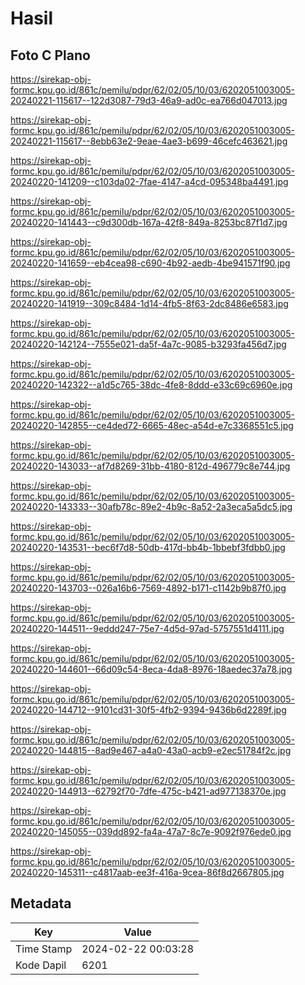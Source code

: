# Hasil

## Foto C Plano

https://sirekap-obj-formc.kpu.go.id/861c/pemilu/pdpr/62/02/05/10/03/6202051003005-20240221-115617--122d3087-79d3-46a9-ad0c-ea766d047013.jpg

https://sirekap-obj-formc.kpu.go.id/861c/pemilu/pdpr/62/02/05/10/03/6202051003005-20240221-115617--8ebb63e2-9eae-4ae3-b699-46cefc463621.jpg

https://sirekap-obj-formc.kpu.go.id/861c/pemilu/pdpr/62/02/05/10/03/6202051003005-20240220-141209--c103da02-7fae-4147-a4cd-095348ba4491.jpg

https://sirekap-obj-formc.kpu.go.id/861c/pemilu/pdpr/62/02/05/10/03/6202051003005-20240220-141443--c9d300db-167a-42f8-849a-8253bc87f1d7.jpg

https://sirekap-obj-formc.kpu.go.id/861c/pemilu/pdpr/62/02/05/10/03/6202051003005-20240220-141659--eb4cea98-c690-4b92-aedb-4be941571f90.jpg

https://sirekap-obj-formc.kpu.go.id/861c/pemilu/pdpr/62/02/05/10/03/6202051003005-20240220-141919--309c8484-1d14-4fb5-8f63-2dc8486e6583.jpg

https://sirekap-obj-formc.kpu.go.id/861c/pemilu/pdpr/62/02/05/10/03/6202051003005-20240220-142124--7555e021-da5f-4a7c-9085-b3293fa456d7.jpg

https://sirekap-obj-formc.kpu.go.id/861c/pemilu/pdpr/62/02/05/10/03/6202051003005-20240220-142322--a1d5c765-38dc-4fe8-8ddd-e33c69c6960e.jpg

https://sirekap-obj-formc.kpu.go.id/861c/pemilu/pdpr/62/02/05/10/03/6202051003005-20240220-142855--ce4ded72-6665-48ec-a54d-e7c3368551c5.jpg

https://sirekap-obj-formc.kpu.go.id/861c/pemilu/pdpr/62/02/05/10/03/6202051003005-20240220-143033--af7d8269-31bb-4180-812d-496779c8e744.jpg

https://sirekap-obj-formc.kpu.go.id/861c/pemilu/pdpr/62/02/05/10/03/6202051003005-20240220-143333--30afb78c-89e2-4b9c-8a52-2a3eca5a5dc5.jpg

https://sirekap-obj-formc.kpu.go.id/861c/pemilu/pdpr/62/02/05/10/03/6202051003005-20240220-143531--bec6f7d8-50db-417d-bb4b-1bbebf3fdbb0.jpg

https://sirekap-obj-formc.kpu.go.id/861c/pemilu/pdpr/62/02/05/10/03/6202051003005-20240220-143703--026a16b6-7569-4892-b171-c1142b9b87f0.jpg

https://sirekap-obj-formc.kpu.go.id/861c/pemilu/pdpr/62/02/05/10/03/6202051003005-20240220-144511--9eddd247-75e7-4d5d-97ad-5757551d4111.jpg

https://sirekap-obj-formc.kpu.go.id/861c/pemilu/pdpr/62/02/05/10/03/6202051003005-20240220-144601--66d09c54-8eca-4da8-8976-18aedec37a78.jpg

https://sirekap-obj-formc.kpu.go.id/861c/pemilu/pdpr/62/02/05/10/03/6202051003005-20240220-144712--9101cd31-30f5-4fb2-9394-9436b6d2289f.jpg

https://sirekap-obj-formc.kpu.go.id/861c/pemilu/pdpr/62/02/05/10/03/6202051003005-20240220-144815--8ad9e467-a4a0-43a0-acb9-e2ec51784f2c.jpg

https://sirekap-obj-formc.kpu.go.id/861c/pemilu/pdpr/62/02/05/10/03/6202051003005-20240220-144913--62792f70-7dfe-475c-b421-ad977138370e.jpg

https://sirekap-obj-formc.kpu.go.id/861c/pemilu/pdpr/62/02/05/10/03/6202051003005-20240220-145055--039dd892-fa4a-47a7-8c7e-9092f976ede0.jpg

https://sirekap-obj-formc.kpu.go.id/861c/pemilu/pdpr/62/02/05/10/03/6202051003005-20240220-145311--c4817aab-ee3f-416a-9cea-86f8d2667805.jpg


## Metadata

| Key        | Value               |
| ---------- | ------------------- |
| Time Stamp | 2024-02-22 00:03:28 |
| Kode Dapil | 6201                |



